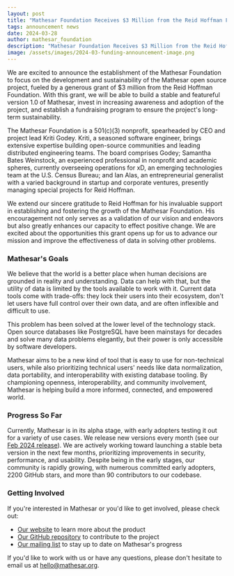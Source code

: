 ```yaml
---
layout: post
title: "Mathesar Foundation Receives $3 Million from the Reid Hoffman Foundation to Advance Data Collaboration"
tags: announcement news
date: 2024-03-28
author: mathesar_foundation
description: "Mathesar Foundation Receives $3 Million from the Reid Hoffman Foundation to Advance Data Collaboration"
image: /assets/images/2024-03-funding-announcement-image.png
---
```


We are excited to announce the establishment of the Mathesar Foundation to focus on the development and sustainability of the Mathesar open source project, fueled by a generous grant of $3 million from the Reid Hoffman Foundation. With this grant, we will be able to build a stable and featureful version 1.0 of Mathesar, invest in increasing awareness and adoption of the project, and establish a fundraising program to ensure the project's long-term sustainability.

The Mathesar Foundation is a 501(c)(3) nonprofit, spearheaded by CEO and project lead Kriti Godey. Kriti, a seasoned software engineer, brings extensive expertise building open-source communities and leading distributed engineering teams. The board comprises Godey; Samantha Bates Weinstock, an experienced professional in nonprofit and academic spheres, currently overseeing operations for xD, an emerging technologies team at the U.S. Census Bureau; and Ian Alas, an entrepreneurial generalist with a varied background in startup and corporate ventures, presently managing special projects for Reid Hoffman.

We extend our sincere gratitude to Reid Hoffman for his invaluable support in establishing and fostering the growth of the Mathesar Foundation. His encouragement not only serves as a validation of our vision and endeavors but also greatly enhances our capacity to effect positive change. We are excited about the opportunities this grant opens up for us to advance our mission and improve the effectiveness of data in solving other problems.

### Mathesar's Goals

We believe that the world is a better place when human decisions are grounded in reality and understanding. Data can help with that, but the utility of data is limited by the tools available to work with it. Current data tools come with trade-offs: they lock their users into their ecosystem, don't let users have full control over their own data, and are often inflexible and difficult to use. 

This problem has been solved at the lower level of the technology stack. Open source databases like PostgreSQL have been mainstays for decades and solve many data problems elegantly, but their power is only accessible by software developers.

Mathesar aims to be a new kind of tool that is easy to use for non-technical users, while also prioritizing technical users' needs like data normalization, data portability, and interoperability with existing database tooling. By championing openness, interoperability, and community involvement, Mathesar is helping build a more informed, connected, and empowered world.

### Progress So Far

Currently, Mathesar is in its alpha stage, with early adopters testing it out for a variety of use cases. We release new versions every month (see our [Feb 2024 release](https://docs.mathesar.org/releases/0.1.5/)). We are actively working toward launching a stable beta version in the next few months, prioritizing improvements in security, performance, and usability. Despite being in the early stages, our community is rapidly growing, with numerous committed early adopters, 2200 GitHub stars, and more than 90 contributors to our codebase.

### Getting Involved

If you're interested in Mathesar or you'd like to get involved, please check out:

-   [Our website](https://mathesar.org/) to learn more about the product
-   [Our GitHub repository](https://github.com/mathesar-foundation/mathesar) to contribute to the project
-   [Our mailing list](https://mathesar.org/mailing-list.html) to stay up to date on Mathesar's progress

If you'd like to work with us or have any questions, please don't hesitate to email us at <hello@mathesar.org>.
